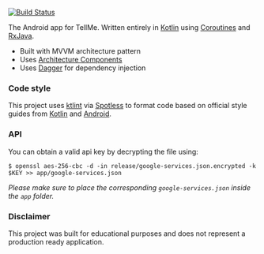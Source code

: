 [![Build Status](https://img.shields.io/circleci/build/github/itsandreramon/TellMe?token=f24ebd30e0d413eebc536d6c4a3d0804a9cc75fe)](https://circleci.com/gh/itsandreramon/TellMe)

The Android app for TellMe. Written entirely in [Kotlin](https://kotlinlang.org/) using [Coroutines](https://github.com/Kotlin/kotlinx.coroutines) and [RxJava](https://github.com/ReactiveX/RxJava).

- Built with MVVM architecture pattern
- Uses [Architecture Components](https://developer.android.com/topic/libraries/architecture/)
- Uses [Dagger](https://github.com/google/dagger) for dependency injection

### Code style
This project uses [ktlint](https://github.com/pinterest/ktlint) via [Spotless](https://github.com/diffplug/spotless) to format code based on official style guides from [Kotlin](https://kotlinlang.org/docs/reference/coding-conventions.html) and [Android](https://developer.android.com/kotlin/style-guide).

### API
You can obtain a valid api key by decrypting the file using:
```
$ openssl aes-256-cbc -d -in release/google-services.json.encrypted -k $KEY >> app/google-services.json
```

*Please make sure to place the corresponding ```google-services.json``` inside the ```app``` folder.*

### Disclaimer
This project was built for educational purposes and does not represent a production ready application.
